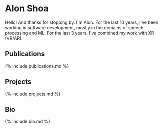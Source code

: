 # Alon Shoa

Hello! And thanks for stopping by.
I'm Alon. For the last 10 years, I've been working in software development, 
mostly in the domains of speech processing and ML. 
For the last 3 years, I've combined my work with XR (VR/AR).


## Publications


{% include publications.md %}

## Projects

{% include projects.md %}


## Bio

{% include bio.md %}


